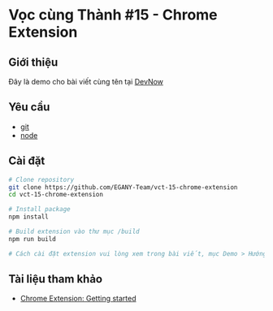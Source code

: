 # Vọc cùng Thành #15 - Chrome Extension

## Giới thiệu

Đây là demo cho bài viết cùng tên tại [DevNow][post]

## Yêu cầu

- [git][git]
- [node][node]

## Cài đặt

```bash
# Clone repository
git clone https://github.com/EGANY-Team/vct-15-chrome-extension
cd vct-15-chrome-extension

# Install package
npm install

# Build extension vào thư mục /build
npm run build

# Cách cài đặt extension vui lòng xem trong bài viết, mục Demo > Hướng dẫn cài đặt
```

## Tài liệu tham khảo

- [Chrome Extension: Getting started][ce]

[ce]: https://developer.chrome.com/extensions/getstarted
[git]: https://git-scm.com
[node]: https://nodejs.org
[post]: https://devnow.vn/?p=3305
